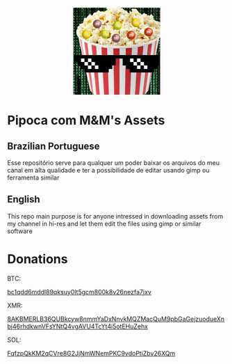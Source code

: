 <p align='center'>
<img src="https://raw.githubusercontent.com/pipocacommm/assets/master/logo.png" alt="" width="200">
</p>

# Pipoca com M&M's Assets

## Brazilian Portuguese

Esse repositório serve para qualquer um poder baixar os arquivos do meu canal em alta qualidade 
e ter a possibilidade de editar usando gimp ou ferramenta similar


## English
This repo main purpose is for anyone intressed in downloading assets from my channel in hi-res 
and let them edit the files using gimp or similar software

# Donations

BTC:

[bc1qdd6mddl89qksuy0lt5gcm800k8v26nezfa7jxv](bitcoin:bc1qdd6mddl89qksuy0lt5gcm800k8v26nezfa7jxv)

XMR:

[8AKBMERLB36QUBkcyw8nmmYaDxNnvkMQZMacQuM9pbGaGejzuodueXnbj46rhdkwnVFsYNtQ4vgAVU4TcYt4i5otEHuZehx](monero:8AKBMERLB36QUBkcyw8nmmYaDxNnvkMQZMacQuM9pbGaGejzuodueXnbj46rhdkwnVFsYNtQ4vgAVU4TcYt4i5otEHuZehx)

SOL:


[FqfzpQkKM2qCVre8G2JjNmWNemPKC9vdoPtiZbv26XQm](solana:FqfzpQkKM2qCVre8G2JjNmWNemPKC9vdoPtiZbv26XQm)

